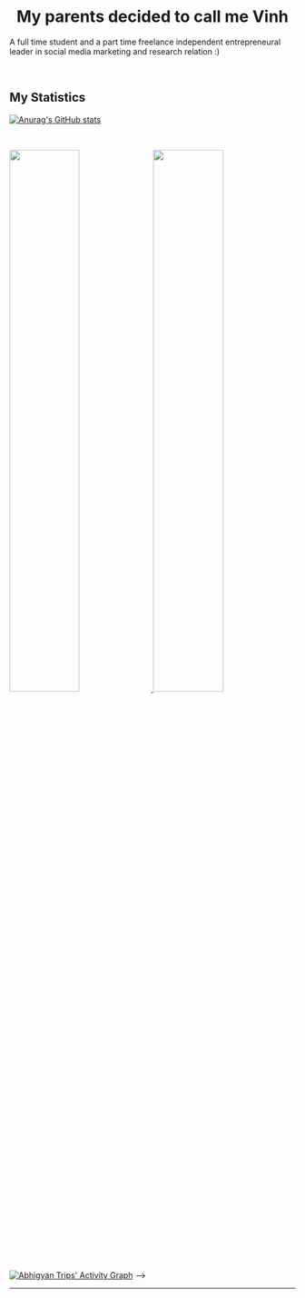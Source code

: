 <h1 align="center">
  <b>My parents decided to call me Vinh</b>
</h1>

A full time student and a part time freelance independent entrepreneural leader in social media marketing and research relation :)

<br>


<div align="center">
</div>

<!-- [![Spotify](https://novatorem-onxczmcky-justvinh.vercel.app/api/spotify)](https://open.spotify.com/user/31mo2w7rim2nb354mvgsck6b3lva) -->

<!--
<div align="center">
  <a href="https://open.spotify.com/user/6s6pbtefezpookh8gwnkko15v">
    <img src="https://spotify-readme-theta-virid.vercel.app/api?scan=true&theme=dark" width="240px">
  </a>
</div>
-->

## My Statistics
[![Anurag's GitHub stats](https://github-readme-stats.vercel.app/api?username=JustVinh&count_private=true)](https://github.com/anuraghazra/github-readme-stats)

<br/>
<p align="left">
  <a href="#">
  <img width="49.5%" src="https://github-readme-stats.vercel.app/api?username=JustVinh&show_icons=true&theme=gruvbox&hide_border=true" />
    <img width="49.5%" src="https://github-readme-streak-stats.herokuapp.com/?user=JustVinh&theme=gruvbox&hide_border=true" />
  </a>
</p>
<br>

[![Abhigyan Trips' Activity Graph](https://activity-graph.herokuapp.com/graph?username=abhigyantrips&custom_title=Abhigyan%20Trips's%20Contribution%20Graph&theme=gruvbox&bg_color=282828&hide_border=true&line=d1a01f&point=c58545)](https://abhigyantrips.dev) -->

------


